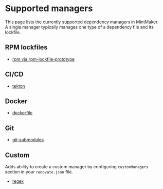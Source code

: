 # Supported managers

This page lists the currently supported dependency managers in MintMaker.
A single manager typically manages one type of a dependency file and its
lockfile.

## RPM lockfiles

- [rpm via rpm-lockfile-prototype](https://github.com/konflux-ci/rpm-lockfile-prototype)

## CI/CD

- [tekton](https://docs.renovatebot.com/modules/manager/tekton/)

## Docker

- [dockerfile](https://docs.renovatebot.com/modules/manager/dockerfile/)

## Git

- [git-submodules](https://docs.renovatebot.com/modules/manager/git-submodules/)

## Custom

Adds ability to create a custom manager by configuring `customManagers` section
in your `renovate.json` file.

- [regex](https://docs.renovatebot.com/modules/manager/regex/)
